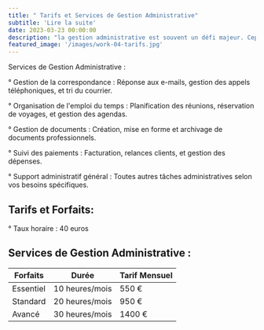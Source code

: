 ```yaml
---
title: " Tarifs et Services de Gestion Administrative"
subtitle: 'Lire la suite'
date: 2023-03-23 00:00:00
description: "la gestion administrative est souvent un défi majeur. Cependant, elle est cruciale pour assurer le bon fonctionnement quotidien de toute organisation. Si vous vous trouvez dépassé par la paperasse et les tâches administratives, je suis là pour vous aider. Voici un aperçu de mes services de gestion administrative, ainsi que mes tarifs et options de forfaits:"
featured_image: '/images/work-04-tarifs.jpg'
---
```

Services de Gestion Administrative :

° Gestion de la correspondance : Réponse aux e-mails, gestion des appels téléphoniques, et tri du courrier.

° Organisation de l'emploi du temps : Planification des réunions, réservation de voyages, et gestion des agendas.

° Gestion de documents : Création, mise en forme et archivage de documents professionnels.

° Suivi des paiements : Facturation, relances clients, et gestion des dépenses.

° Support administratif général : Toutes autres tâches administratives selon vos besoins spécifiques.

## Tarifs et Forfaits:

 ° Taux horaire : 40 euros

## Services de Gestion Administrative :

| ⁠Forfaits  | Durée | Tarif Mensuel    | 
|-----------|-----------------|------------------|
| Essentiel | 10 heures/mois      | 550 €    |
| ⁠Standard  | 20 heures/mois  | 950 €   | 
| ⁠Avancé    | 30 heures/mois    | 1400 €  |


